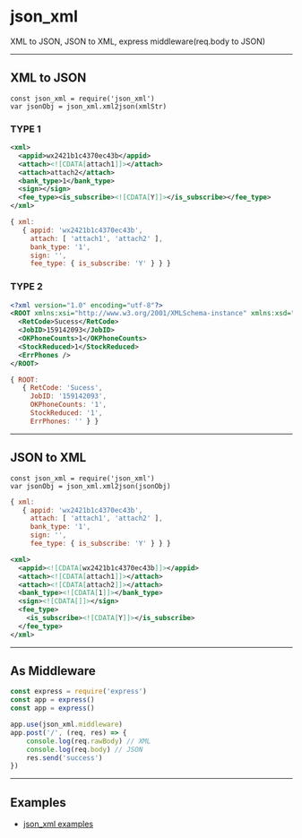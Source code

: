 # json_xml

  XML to JSON, JSON to XML, express middleware(req.body to JSON)


---
## XML to JSON

```
const json_xml = require('json_xml')
var jsonObj = json_xml.xml2json(xmlStr)
```
### TYPE 1
``` xml
<xml>
  <appid>wx2421b1c4370ec43b</appid>
  <attach><![CDATA[attach1]]></attach>
  <attach>attach2</attach>
  <bank_type>1</bank_type>
  <sign></sign>
  <fee_type><is_subscribe><![CDATA[Y]]></is_subscribe></fee_type>
</xml>
```
``` js
{ xml:
   { appid: 'wx2421b1c4370ec43b',
     attach: [ 'attach1', 'attach2' ],
     bank_type: '1',
     sign: '',
     fee_type: { is_subscribe: 'Y' } } }
```
### TYPE 2
``` xml
<?xml version="1.0" encoding="utf-8"?>
<ROOT xmlns:xsi="http://www.w3.org/2001/XMLSchema-instance" xmlns:xsd="http://www.w3.org/2001/XMLSchema" xmlns="JobSendedDescription">
  <RetCode>Sucess</RetCode>
  <JobID>159142093</JobID>
  <OKPhoneCounts>1</OKPhoneCounts>
  <StockReduced>1</StockReduced>
  <ErrPhones />
</ROOT>
```
``` js
{ ROOT:
   { RetCode: 'Sucess',
     JobID: '159142093',
     OKPhoneCounts: '1',
     StockReduced: '1',
     ErrPhones: '' } }
```
---
## JSON to XML
```
const json_xml = require('json_xml')
var jsonObj = json_xml.xml2json(jsonObj)
```
``` js
{ xml:
   { appid: 'wx2421b1c4370ec43b',
     attach: [ 'attach1', 'attach2' ],
     bank_type: '1',
     sign: '',
     fee_type: { is_subscribe: 'Y' } } }
```

``` xml
<xml>
  <appid><![CDATA[wx2421b1c4370ec43b]]></appid>
  <attach><![CDATA[attach1]]></attach>
  <attach><![CDATA[attach2]]></attach>
  <bank_type><![CDATA[1]]></bank_type>
  <sign><![CDATA[]]></sign>
  <fee_type>
    <is_subscribe><![CDATA[Y]]></is_subscribe>
  </fee_type>
</xml>
```

---
## As Middleware
``` js
const express = require('express')
const app = express()
const app = express()

app.use(json_xml.middleware)
app.post('/', (req, res) => {
    console.log(req.rawBody) // XML
    console.log(req.body) // JSON
    res.send('success')
})
```

---
## Examples
+ [json_xml examples](https://github.com/ELSS-ZION/json_xml-for-node/tree/master/examples)